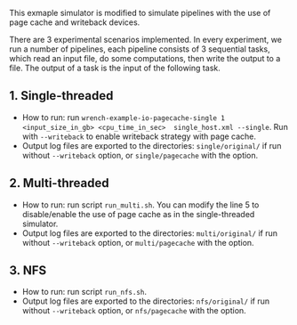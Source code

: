 This exmaple simulator is modified to simulate pipelines with the use of page cache 
and writeback devices.

There are 3 experimental scenarios implemented. In every experiment, we run a number of 
pipelines, each pipeline consists of 3 sequential tasks, which read an input file, 
do some computations, then write the output to a file. The output of a task is the input of 
the following task.

## 1. Single-threaded
 - How to run: run `wrench-example-io-pagecache-single 1 <input_size_in_gb> <cpu_time_in_sec> 
 single_host.xml --single`. Run with `--writeback` to enable writeback strategy with page cache.
 - Output log files are exported to the directories: `single/original/` if run 
 without `--writeback` option, or `single/pagecache` with the option. 
 
## 2. Multi-threaded
 - How to run: run script `run_multi.sh`. You can modify the line 5 to disable/enable 
 the use of page cache as in the single-threaded simulator.
 - Output log files are exported to the directories: `multi/original/` if run 
  without `--writeback` option, or `multi/pagecache` with the option.
  
## 3. NFS
- How to run: run script `run_nfs.sh`. 
- Output log files are exported to the directories: `nfs/original/` if run 
without `--writeback` option, or `nfs/pagecache` with the option.